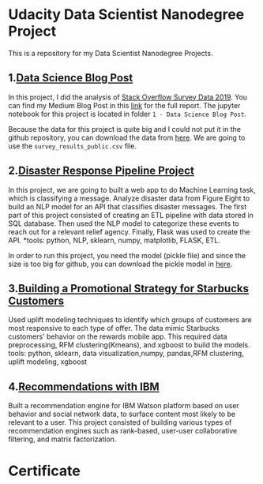 # Udacity Data Scientist Nanodegree Project

This is a repository for my Data Scientist Nanodegree Projects.

## 1.[Data Science Blog Post](https://github.com/amitsingh0823/Udacity-data-science/tree/master/1%20-%20Data%20Science%20Blog%20Post)
In this project, I did the analysis of [Stack Overflow Survey Data 2019](https://insights.stackoverflow.com/survey). You can find my Medium Blog Post in this [link](https://medium.com/@amit.singh0823/the-best-countries-for-developers-to-work-in-de107b1b2f98) for the full report. The jupyter notebook for this project is located in folder `1 - Data Science Blog Post`.

Because the data for this project is quite big and I could not put it in the github repository, you can download the data from [here](https://drive.google.com/file/d/1QOmVDpd8hcVYqqUXDXf68UMDWQZP0wQV/view). We are going to use the `survey_results_public.csv` file.

## 2.[Disaster Response Pipeline Project](https://github.com/amitsingh0823/Udacity-data-science/tree/master/Disaster_Pipeline)
In this project, we are going to built a web app to do Machine Learning task, which is classifying a message. Analyze disaster data from Figure Eight to build an NLP model for an API that classifies disaster messages. The first part of this project consisted of creating an ETL pipeline with data stored in SQL database. Then used the NLP model to categorize these events to reach out for a relevant relief agency. Finally, Flask was used to create the API. *tools: python, NLP, sklearn, numpy, matplotlib, FLASK, ETL.

In order to run this project, you need the model (pickle file) and since the size is too big for github, you can download the pickle model in [here](https://drive.google.com/file/d/1ngLraihD2DlodsrLRuz6wLofkWCGaWc5/view).

## 3.[Building a Promotional Strategy for Starbucks Customers](https://github.com/amitsingh0823/Udacity-data-science/tree/master/Starbucks_Project) 
Used uplift modeling techniques to identify which groups of customers are most responsive to each type of offer. The data mimic Starbucks customers' behavior on the rewards mobile app. This required data preprocessing, RFM clustering(Kmeans), and xgboost to build the models. tools: python, sklearn, data visualization,numpy, pandas,RFM clustering, uplift modeling, xgboost

## 4.[Recommendations with IBM](https://github.com/amitsingh0823/Udacity-data-science/tree/master/Recommendations_with_IBM)
Built a recommendation engine for IBM Watson platform based on user behavior and social network data, to surface content most likely to be relevant to a user.  This project consisted of building various types of recommendation engines such as rank-based, user-user collaborative filtering, and matrix factorization.

# Certificate 
